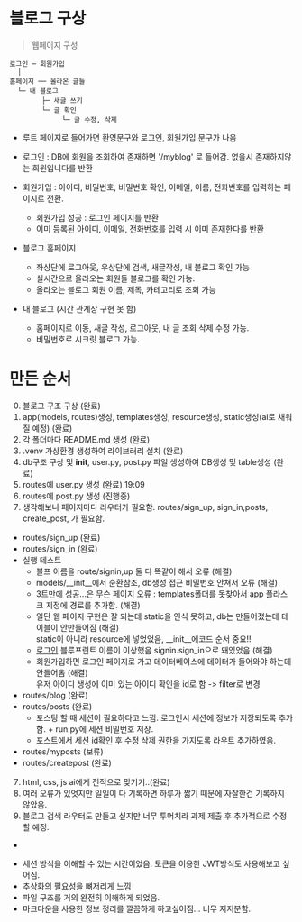 # 블로그 구상

>웹페이지 구성
```
로그인 ─ 회원가입
  │
홈페이지 ── 올라온 글들
  └─ 내 블로그
        ├─ 새글 쓰기
        └─ 글 확인
             └─ 글 수정, 삭제
```
- 루트 페이지로 들어가면 환영문구와 로그인, 회원가입 문구가 나옴

- 로그인 : DB에 회원을 조회하여 존재하면 '/myblog' 로 들어감. 없을시 존재하지않는 회원입니다를 반환

- 회원가입 : 아이디, 비밀번호, 비밀번호 확인, 이메일, 이름, 전화번호를 입력하는 페이지로 전환.
    - 회원가입 성공 : 로그인 페이지를 반환
    - 이미 등록된 아이디, 이메일, 전화번호를 입력 시 이미 존재한다를 반환

- 블로그 홈페이지 
    - 좌상단에 로그아웃, 우상단에 검색, 새글작성, 내 블로그 확인 가능
    - 실시간으로 올라오는 회원들 블로그를 확인 가능.
    - 올라오는 블로그 회원 이름, 제목, 카테고리로 조회 가능

- 내 블로그 (시간 관계상 구현 못 함)
    - 홈페이지로 이동, 새글 작성, 로그아웃, 내 글 조회 삭제 수정 가능.
    - 비밀번호로 시크릿 블로그 가능.


# 만든 순서
0. 블로그 구조 구상 (완료)
1. app(models, routes)생성, templates생성, resource생성, static생성(ai로 채워질 예정) (완료)
2. 각 폴더마다 README.md 생성 (완료)
3. .venv 가상환경 생성하여 라이브러리 설치 (완료)
4. db구조 구상 및 __init__, user.py, post.py 파일 생성하여 DB생성 및 table생성 (완료)
5. routes에 user.py 생성 (완료) 19:09
6. routes에 post.py 생성 (진행중)
6. 생각해보니 페이지마다 라우터가 필요함. routes/sign_up, sign_in,posts, create_post, 가 필요함.
 - routes/sign_up (완료)
 - routes/sign_in (완료)
 - 실행 테스트
    - 블프 이름을 route/signin,up 둘 다 똑같이 해서 오류 (해결)
    - models/__init__에서 순환참조, db생성 접근 비밀번호 안쳐서 오류 (해결)
    - 3트만에 성공...은 무슨 페이지 오류 : templates폴더를 못찾아서 app 플라스크 지정에 경로를 추가함. (해결)
    - 일단 웹 페이지 구현은 잘 되는데 static을 인식 못하고, db는 만들어졌는데 테이블이 안만들어짐 (해결)  
    static이 아니라 resource에 넣었었음, __init__에코드 순서 중요!!
    - <a href="{{ url_for('signin.signin') }}">로그인</a> 블루프린트 이름이 이상했음 signin.sign_in으로 돼있었음 (해결)
    - 회원가입하면 로그인 페이지로 가고 데이터베이스에 데이터가 들어와야 하는데 안들어옴 (해결)  
    유저 아이디 생성에 이미 있는 아이디 확인을 id로 함 -> filter로 변경
 - routes/blog (완료)
 - routes/posts (완료)
    - 포스팅 할 때 세션이 필요하다고 느낌. 로그인시 세션에 정보가 저장되도록 추가함. + run.py에 세션 비밀번호 저장.
    - 포스트에서 세션 id확인 후 수정 삭제 권한을 가지도록 라우트 추가하였음.
 - routes/myposts (보류)
 - routes/createpost (완료)
7. html, css, js ai에게 전적으로 맞기기..(완료)
8. 여러 오류가 있엇지만 일일이 다 기록하면 하루가 짧기 때문에 자잘한건 기록하지 않았음.
9. 블로그 검색 라우터도 만들고 싶지만 너무 투머치라 과제 제출 후 추가적으로 수정 할 예정.

+
 - 세션 방식을 이해할 수 있는 시간이었음. 토큰을 이용한 JWT방식도 사용해보고 싶어짐.
 - 추상화의 필요성을 뼈저리게 느낌
 - 파일 구조를 거의 완전히 이해하게 되었음.
 - 마크다운을 사용한 정보 정리를 깔끔하게 하고싶어짐... 너무 지저분함.
